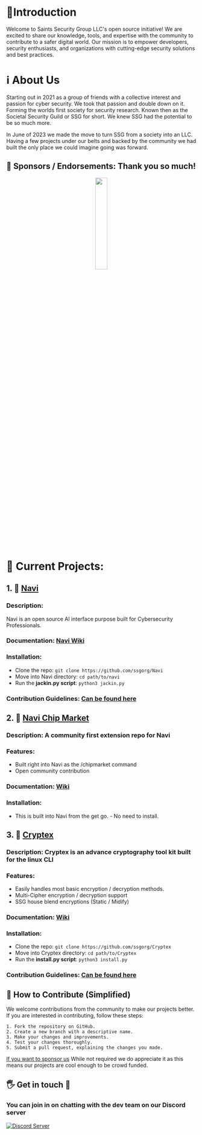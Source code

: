 # 📜Introduction

Welcome to Saints Security Group LLC's open source initiative! We are excited to share our knowledge, tools, and expertise with the community to contribute to a safer digital world. Our mission is to empower developers, security enthusiasts, and organizations with cutting-edge security solutions and best practices.

# ℹ️ About Us
Starting out in 2021 as a group of friends with a collective interest and passion for cyber security. We took that passion and double down on it. Forming the worlds first society for security research. Known then as the Societal Security Guild or SSG for short. We knew SSG had the potential to be so much more. 

In June of 2023 we made the move to turn SSG from a society into an LLC. Having a few projects under our belts and backed by the community we had built the only place we could imagine going was forward.  

## 🤝 Sponsors / Endorsements: Thank you so much!     
<div align="center">
<img src= https://github.com/SSGOrg/Navi/assets/89718570/5596418e-3fa3-4528-8a07-d00aeece1590 height=25% width=25%>
</div>  

# 🔧 Current Projects:
## 1. 🤖 [Navi](https://github.com/ssgorg/Navi)
### Description:   
Navi is an open source AI interface purpose built for Cybersecurity Professionals. 
### Documentation: [Navi Wiki](https://github.com/ssgorg/Navi/wiki)    
### Installation:  
   - Clone the repo: `git clone https://github.com/ssgorg/Navi`
   - Move into Navi directory: `cd path/to/navi`
   - Run the **jackin.py script**: `python3 jackin.py`   
### Contribution Guidelines: [Can be found here](https://github.com/SSGOrg/Navi/blob/main/CONTRIBUTING.md)

## 2. 🏪 [Navi Chip Market](https://github.com/ssgorg/navichipmarket)  
### Description: A community first extension repo for Navi  
### Features:
- Built right into Navi as the /chipmarket command
- Open community contribution
### Documentation: [Wiki](https://github.com/ssgorg/navichipmarket/wiki)
### Installation:  
- This is built into Navi from the get go. - No need to install.

## 3. 🔐 [Cryptex](https://github.com/SSGorg/Cryptex)  
### Description: Cryptex is an advance cryptography tool kit built for the linux CLI  
### Features:  
- Easily handles most basic encryption / decryption methods.
- Multi-Cipher encryption / decryption support
- SSG house blend encryptions (Static / Midify)
### Documentation: [Wiki](https://github.com/SSGorg/Cryptex/wiki)
### Installation:   
   - Clone the repo: `git clone https://github.com/ssgorg/Cryptex`
   - Move into Cryptex directory: `cd path/to/Cryptex`
   - Run the **install.py script**: `python3 install.py`
### Contribution Guidelines: [Can be found here](https://github.com/SSGOrg/Cryptex/blob/main/CONTRIBUTING.md)  

## 🤝 How to Contribute (Simplified)
We welcome contributions from the community to make our projects better. If you are interested in contributing, follow these steps:

    1. Fork the repository on GitHub.
    2. Create a new branch with a descriptive name.
    3. Make your changes and improvements.
    4. Test your changes thoroughly.
    5. Submit a pull request, explaining the changes you made.
[If you want to sponsor us](https://github.com/sponsors/SSGOrg) While not required we do appreciate it as this means our projects are cool enough to be crowd funded. 


## 🖐️ Get in touch 📲
### You can join in on chatting with the dev team on our Discord server
  <a href="https://discord.gg/ecrBC9wnma"><img src="https://discordapp.com/api/guilds/879757204620726362/widget.png?style=banner3" alt="Discord Server"></a>

